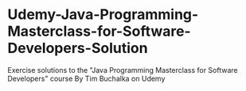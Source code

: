 # Udemy-Java-Programming-Masterclass-for-Software-Developers-Solution
Exercise solutions to the "Java Programming Masterclass for Software Developers" course By Tim Buchalka on Udemy

